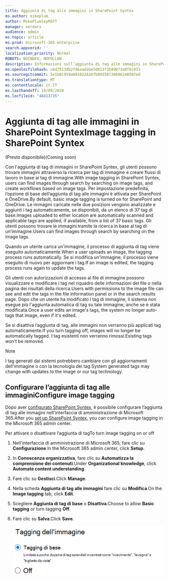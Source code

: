 ```yaml
---
title: Aggiunta di tag alle immagini in SharePoint Syntex
ms.author: mikeplum
author: MikePlumleyMSFT
manager: serdars
audience: admin
ms.topic: article
ms.prod: microsoft-365-enterprise
search.appverid: ''
localization_priority: Normal
ROBOTS: NOINDEX, NOFOLLOW
description: Informazioni sull’aggiunta di tag alle immagini in SharePoint Syntex
ms.openlocfilehash: c6d7513db2fd6aadabe5d813f3b49073a8f8c933
ms.sourcegitcommit: 5e1b8c959a081022826fb09358730096248507ed
ms.translationtype: MT
ms.contentlocale: it-IT
ms.lasthandoff: 10/09/2020
ms.locfileid: "48413735"
---
```

# <a name="image-tagging-in-sharepoint-syntex"></a><span data-ttu-id="aae47-103">Aggiunta di tag alle immagini in SharePoint Syntex</span><span class="sxs-lookup"><span data-stu-id="aae47-103">Image tagging in SharePoint Syntex</span></span>

<span data-ttu-id="aae47-104">(Presto disponibile)</span><span class="sxs-lookup"><span data-stu-id="aae47-104">(Coming soon)</span></span>

<span data-ttu-id="aae47-105">Con l'aggiunta di tag di immagini in SharePoint Syntex, gli utenti possono trovare immagini attraverso la ricerca per tag di immagine e creare flussi di lavoro in base ai tag di immagine.</span><span class="sxs-lookup"><span data-stu-id="aae47-105">With image tagging in SharePoint Syntex, users can find images through search by searching on image tags, and create workflows based on image tags.</span></span> <span data-ttu-id="aae47-106">Per impostazione predefinita, l’opzione di base dell’aggiunta di tag alle immagini è attivata per SharePoint e OneDrive.</span><span class="sxs-lookup"><span data-stu-id="aae47-106">By default, basic image tagging is turned on for SharePoint and OneDrive.</span></span> <span data-ttu-id="aae47-107">Le immagini caricate nelle due posizioni vengono analizzate e aggiunti i tag automaticamente, se disponibili, da un elenco di 37 tag di base.</span><span class="sxs-lookup"><span data-stu-id="aae47-107">Images uploaded to either location are automatically scanned and applicable tags are applied, if available, from a list of 37 basic tags.</span></span> <span data-ttu-id="aae47-108">Gli utenti possono trovare le immagini tramite la ricerca in base al tag di un’immagine.</span><span class="sxs-lookup"><span data-stu-id="aae47-108">Users can find images through search by searching on the image tags.</span></span>

<span data-ttu-id="aae47-109">Quando un utente carica un'immagine, il processo di aggiunta di tag viene eseguito automaticamente.</span><span class="sxs-lookup"><span data-stu-id="aae47-109">When a user uploads an image, the  tagging process runs automatically.</span></span> <span data-ttu-id="aae47-110">Se si modifica un'immagine, il processo viene eseguito di nuovo per aggiornare i tag.</span><span class="sxs-lookup"><span data-stu-id="aae47-110">If an image is edited, the tagging process runs again to update the tags.</span></span>

<span data-ttu-id="aae47-111">Gli utenti con autorizzazioni di accesso al file di immagine possono visualizzare e modificare i tag nel riquadro delle informazioni del file o nella pagina dei risultati della ricerca.</span><span class="sxs-lookup"><span data-stu-id="aae47-111">Users with permissions to the image file can see and edit the tags in the file information panel or in the search results page.</span></span> <span data-ttu-id="aae47-112">Dopo che un utente ha modificato i tag di immagine, il sistema non esegue più l'aggiunta automatica di tag su tale immagine, anche se è stata modificata.</span><span class="sxs-lookup"><span data-stu-id="aae47-112">Once a user edits an image's tags, the system no longer auto-tags that image, even if it's edited.</span></span>

<span data-ttu-id="aae47-113">Se si disattiva l’aggiunta di tag, alle immagini non verranno più applicati tag automaticamente.</span><span class="sxs-lookup"><span data-stu-id="aae47-113">If you turn tagging off, images will no longer be automatically tagged.</span></span> <span data-ttu-id="aae47-114">I tag esistenti non verranno rimossi.</span><span class="sxs-lookup"><span data-stu-id="aae47-114">Existing tags won't be removed.</span></span>

> [!NOTE]
> <span data-ttu-id="aae47-115">I tag generati dai sistemi potrebbero cambiare con gli aggiornamenti dell'immagine o con la tecnologia dei tag.</span><span class="sxs-lookup"><span data-stu-id="aae47-115">System generated tags may change with updates to the image or our tag technology.</span></span>


## <a name="configure-image-tagging"></a><span data-ttu-id="aae47-116">Configurare l’aggiunta di tag alle immagini</span><span class="sxs-lookup"><span data-stu-id="aae47-116">Configure image tagging</span></span>

<span data-ttu-id="aae47-117">Dopo aver [configurato SharePoint Syntex](set-up-content-understanding.md), è possibile configurare l’aggiunta di tag alle immagini nell'interfaccia di amministrazione di Microsoft 365.</span><span class="sxs-lookup"><span data-stu-id="aae47-117">After you [set up SharePoint Syntex](set-up-content-understanding.md), you can configure image tagging in the Microsoft 365 admin center.</span></span>  

<span data-ttu-id="aae47-118">Per attivare o disattivare l’aggiunta di tag</span><span class="sxs-lookup"><span data-stu-id="aae47-118">To turn image tagging on or off</span></span>

1. <span data-ttu-id="aae47-119">Nell'interfaccia di amministrazione di Microsoft 365, fare clic su **Configurazione**.</span><span class="sxs-lookup"><span data-stu-id="aae47-119">In the Microsoft 365 admin center, click **Setup**.</span></span>

2. <span data-ttu-id="aae47-120">In **Conoscenza organizzativa**, fare clic su **Automatizza la comprensione dei contenuti**.</span><span class="sxs-lookup"><span data-stu-id="aae47-120">Under **Organizational knowledge**, click **Automate content understanding**.</span></span>

3. <span data-ttu-id="aae47-121">Fare clic su **Gestisci**.</span><span class="sxs-lookup"><span data-stu-id="aae47-121">Click **Manage**.</span></span>

4. <span data-ttu-id="aae47-122">Nella scheda **Aggiunta di tag alle immagini** fare clic su **Modifica**.</span><span class="sxs-lookup"><span data-stu-id="aae47-122">On the **Image tagging** tab, click **Edit**.</span></span>

5. <span data-ttu-id="aae47-123">Scegliere **Aggiunta di tag di base** o **Disattiva**.</span><span class="sxs-lookup"><span data-stu-id="aae47-123">Choose to allow **Basic tagging** or turn tagging **Off**.</span></span>

6. <span data-ttu-id="aae47-124">Fare clic su **Salva**.</span><span class="sxs-lookup"><span data-stu-id="aae47-124">Click **Save**.</span></span>

    ![Schermata di controllo dell’aggiunta di tag alle immagini](../media/content-understanding/sharepoint-syntex-image-tagging-control.png)
